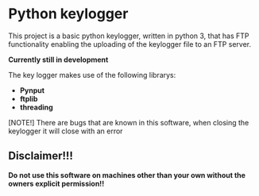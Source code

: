 <h1>Python keylogger</h1>
This project is a basic python keylogger, written in python 3, that has FTP functionality enabling the uploading of the keylogger file to an FTP server.


**Currently still in development**

The key logger makes use of the following librarys:
- **Pynput**
- **ftplib**
- **threading**


[NOTE!]
There are bugs that are known in this software, when closing the keylogger it will close with an error
## **Disclaimer!!!**

**Do not use this software on machines other than your own without the owners explicit permission!!**
